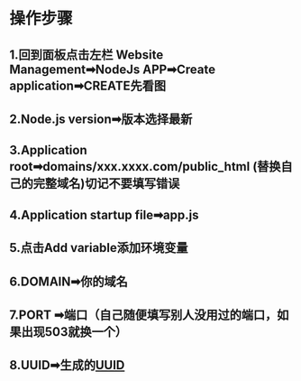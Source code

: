 # 操作步骤
## 1.回到面板点击左栏 Website Management➡NodeJs APP➡Create application➡CREATE先看图
## 2.Node.js version➡版本选择最新
## 3.Application root➡domains/xxx.xxxx.com/public_html (替换自己的完整域名)切记不要填写错误
## 4.Application startup file➡app.js
## 5.点击Add variable添加环境变量
## 6.DOMAIN➡你的域名
## 7.PORT ➡端口（自己随便填写别人没用过的端口，如果出现503就换一个）
## 8.UUID➡生成的[UUID](https://1024tools.com/uuid)
